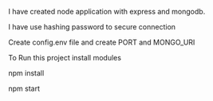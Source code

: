 I have created node application with express and mongodb.

I have use hashing password to secure connection

Create config.env file and create PORT and MONGO_URI 

To Run this project install modules

npm install

npm start

